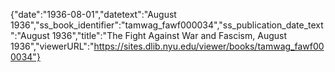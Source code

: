 {"date":"1936-08-01","datetext":"August 1936","ss_book_identifier":"tamwag_fawf000034","ss_publication_date_text":"August 1936","title":"The Fight Against War and Fascism, August 1936","viewerURL":"https://sites.dlib.nyu.edu/viewer/books/tamwag_fawf000034"}